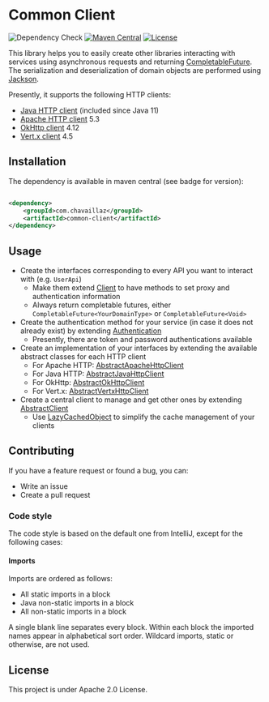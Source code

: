 # Common Client

[CompletableFuture]: https://docs.oracle.com/en/java/javase/17/docs/api/java.base/java/util/concurrent/CompletableFuture.html

[Jackson]: https://github.com/FasterXML/jackson

[JavaHttp]: https://openjdk.org/groups/net/httpclient/intro.html

[ApacheHttp]: https://hc.apache.org/httpcomponents-client-5.2.x/

[OkHttp]: https://square.github.io/okhttp/

[Vertx]: https://vertx.io/docs/vertx-web-client/java/

![Dependency Check](https://github.com/chavaillaz/common-client/actions/workflows/snyk.yml/badge.svg)
[![Maven Central](https://maven-badges.herokuapp.com/maven-central/com.chavaillaz/common-client/badge.svg)](https://maven-badges.herokuapp.com/maven-central/com.chavaillaz/common-client)
[![License](https://img.shields.io/badge/License-Apache%202.0-blue.svg)](https://opensource.org/licenses/Apache-2.0)

This library helps you to easily create other libraries interacting with services using asynchronous requests and
returning [CompletableFuture][CompletableFuture]. The serialization and deserialization of domain objects are performed
using [Jackson][Jackson].

Presently, it supports the following HTTP clients:

- [Java HTTP client][JavaHttp] (included since Java 11)
- [Apache HTTP client][ApacheHttp] 5.3
- [OkHttp client][OkHttp] 4.12
- [Vert.x client][Vertx] 4.5

## Installation

The dependency is available in maven central (see badge for version):

```xml

<dependency>
    <groupId>com.chavaillaz</groupId>
    <artifactId>common-client</artifactId>
</dependency>
```

## Usage

- Create the interfaces corresponding to every API you want to interact with (e.g. `UserApi`)
    - Make them extend [Client](src/main/java/com/chavaillaz/client/common/Client.java) to have methods to set
      proxy and authentication information
    - Always return completable futures, either `CompletableFuture<YourDomainType>` or `CompletableFuture<Void>`
- Create the authentication method for your service (in case it does not already exist) by extending
  [Authentication](src/main/java/com/chavaillaz/client/common/security/Authentication.java)
    - Presently, there are token and password authentications available
- Create an implementation of your interfaces by extending the available abstract classes for each HTTP client
    - For Apache HTTP:
      [AbstractApacheHttpClient](src/main/java/com/chavaillaz/client/common/apache/AbstractApacheHttpClient.java)
    - For Java HTTP:
      [AbstractJavaHttpClient](src/main/java/com/chavaillaz/client/common/java/AbstractJavaHttpClient.java)
    - For OkHttp:
      [AbstractOkHttpClient](src/main/java/com/chavaillaz/client/common/okhttp/AbstractOkHttpClient.java)
    - For Vert.x:
      [AbstractVertxHttpClient](src/main/java/com/chavaillaz/client/common/vertx/AbstractVertxHttpClient.java)
- Create a central client to manage and get other ones by extending
  [AbstractClient](src/main/java/com/chavaillaz/client/common/AbstractClient.java)
    - Use [LazyCachedObject](src/main/java/com/chavaillaz/client/common/utility/LazyCachedObject.java) to simplify
      the cache management of your clients

## Contributing

If you have a feature request or found a bug, you can:

- Write an issue
- Create a pull request

### Code style

The code style is based on the default one from IntelliJ, except for the following cases:

#### Imports

Imports are ordered as follows:

- All static imports in a block
- Java non-static imports in a block
- All non-static imports in a block

A single blank line separates every block. Within each block the imported names appear in alphabetical sort order.
Wildcard imports, static or otherwise, are not used.

## License

This project is under Apache 2.0 License.